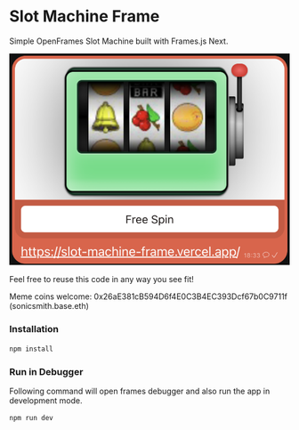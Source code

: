 # Slot Machine Frame

Simple OpenFrames Slot Machine built with Frames.js Next.

![Screenshot](https://github.com/sonicsmith/slot-machine-frame/blob/main/public/images/screenshot.png)


Feel free to reuse this code in any way you see fit!

Meme coins welcome: 0x26aE381cB594D6f4E0C3B4EC393Dcf67b0C9711f (sonicsmith.base.eth)

### Installation

```sh
npm install
```

### Run in Debugger

Following command will open frames debugger and also run the app in development mode.

```sh
npm run dev
```
